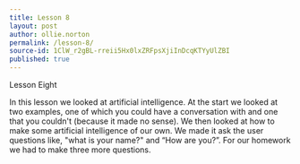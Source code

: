 ```yaml
---
title: Lesson 8
layout: post
author: ollie.norton
permalink: /lesson-8/
source-id: 1ClW_r2gBL-rreii5Hx0lxZRFpsXjiInDcqKTYyUlZBI
published: true
---
```

Lesson Eight

In this lesson we looked at artificial intelligence. At  the start we looked at two examples, one of which you could have a conversation with and one that you couldn't (because it made no sense). We then looked at how to make some artificial intelligence of our own. We made it ask the user questions like, "what is your name?" and “How are you?”. For our homework we had to make three more questions.

